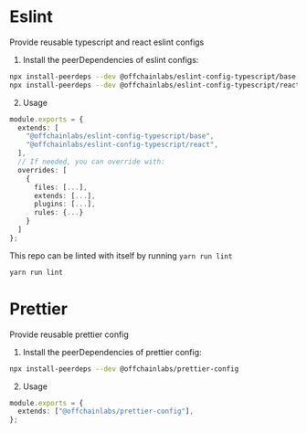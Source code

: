 # Eslint

Provide reusable typescript and react eslint configs

1. Install the peerDependencies of eslint configs:

```sh
npx install-peerdeps --dev @offchainlabs/eslint-config-typescript/base
npx install-peerdeps --dev @offchainlabs/eslint-config-typescript/react
```

2. Usage

```ts
module.exports = {
  extends: [
    "@offchainlabs/eslint-config-typescript/base",
    "@offchainlabs/eslint-config-typescript/react",
  ],
  // If needed, you can override with:
  overrides: [
    {
      files: [...],
      extends: [...],
      plugins: [...],
      rules: {...}
    }
  ]
};
```

This repo can be linted with itself by running `yarn run lint`

```sh
yarn run lint
```

# Prettier

Provide reusable prettier config

1. Install the peerDependencies of prettier config:

```sh
npx install-peerdeps --dev @offchainlabs/prettier-config
```

2. Usage

```ts
module.exports = {
  extends: ["@offchainlabs/prettier-config"],
};
```

